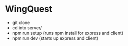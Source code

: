 # WingQuest

- git clone
- cd into server/
- npm run setup (runs npm install for express and client)
- npm run dev (starts up express and client)
